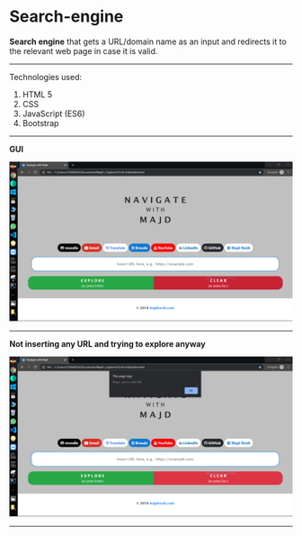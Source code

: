 # Search-engine
**Search engine** that gets a URL/domain name as an input and redirects it to the relevant web page in case it is valid.

------------------------------------------------------------------------------------------------------------------------------------------

Technologies used:
1) HTML 5
2) CSS
3) JavaScript (ES6)
4) Bootstrap

------------------------------------------------------------------------------------------------------------------------------------------

**GUI**

![Image of the GUI](images/Capture.PNG)

------------------------------------------------------------------------------------------------------------------------------------------

**Not inserting any URL and trying to explore anyway**

![](images/Capture2.PNG)

------------------------------------------------------------------------------------------------------------------------------------------

